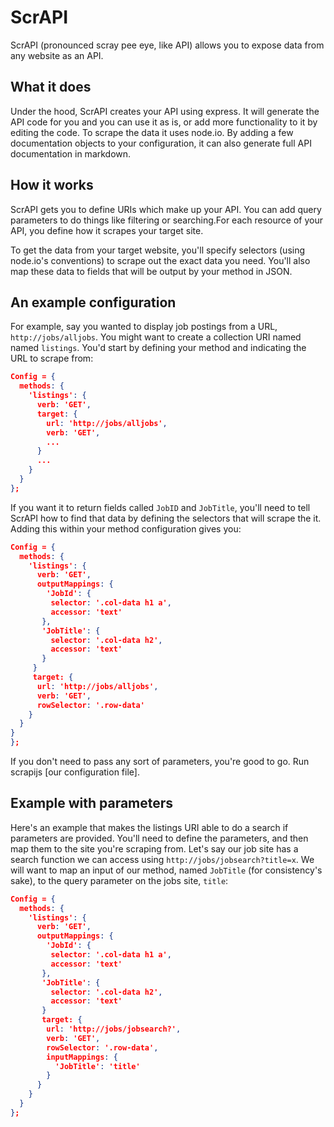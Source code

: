 # ScrAPI
ScrAPI (pronounced scray pee eye, like API) allows you to expose data from any website as an API.


## What it does
Under the hood, ScrAPI creates your API using express.  It will generate the API code for you and you can use it as is, or add more functionality to it by editing the code. To scrape the data it uses node.io. By adding a few documentation objects to your configuration, it can also generate full API documentation in markdown.


## How it works
ScrAPI gets you to define URIs which make up your API. You can add query parameters to do things like filtering or searching.For each resource of your API, you define how it scrapes your target site.

To get the data from your target website, you'll specify selectors (using node.io's conventions) to scrape out the exact data you need. You'll also map these data to fields that will be output by your method in JSON.


## An example configuration

For example, say you wanted to display job postings from a URL, `http://jobs/alljobs`. You might want to create a collection URI named named 
`listings`. You'd start by defining your method and indicating the URL to scrape from:

```JSON
Config = {
  methods: {
    'listings': {
      verb: 'GET',
      target: {
        url: 'http://jobs/alljobs',
        verb: 'GET',
        ...
      }
      ...
    }
  }
};
```

If you want it to return fields called `JobID` and `JobTitle`, you'll need to tell ScrAPI how to find that data by 
defining the selectors that will scrape the it. Adding this within your method configuration gives you:

```JSON
Config = {
  methods: {
    'listings': {
      verb: 'GET',
      outputMappings: {  
        'JobId': {
         selector: '.col-data h1 a',
         accessor: 'text'
       },
       'JobTitle': {
         selector: '.col-data h2',
         accessor: 'text'
       }
     }
     target: {
      url: 'http://jobs/alljobs',
      verb: 'GET',
      rowSelector: '.row-data'
    }
  }
}
};
```

If you don't need to pass any sort of parameters, you're good to go. Run scrapijs [our configuration file].

## Example with parameters

Here's an example that makes the listings URI able to do a search if parameters are provided. You'll need to define the parameters, and then map them to the site you're scraping from.  Let's say our job site has a search function we can access using  `http://jobs/jobsearch?title=x`.  We will want to map an input of our method, named `JobTitle` (for consistency's sake), to the query parameter on the jobs site, `title`:

```JSON
Config = {
  methods: {
    'listings': {
      verb: 'GET',
      outputMappings: {  
        'JobId': {
         selector: '.col-data h1 a',
         accessor: 'text'
       },
       'JobTitle': {
         selector: '.col-data h2',
         accessor: 'text'
       }
       target: {
        url: 'http://jobs/jobsearch?',
        verb: 'GET',
        rowSelector: '.row-data',
        inputMappings: {
          'JobTitle': 'title'
        }
      }
    }
  }
};
```

